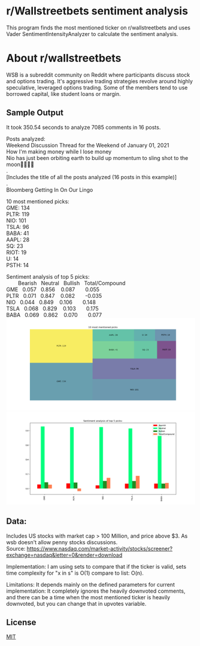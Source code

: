 # r/Wallstreetbets sentiment analysis
This program finds the most mentioned ticker on r/wallstreetbets and uses Vader SentimentIntensityAnalyzer to calculate the sentiment analysis.

# About r/wallstreetbets
WSB is a subreddit community on Reddit where participants discuss stock and options trading. It's aggressive trading strategies revolve around highly speculative, leveraged options trading. Some of the members tend to use borrowed capital, like student loans or margin.

## Sample Output
It took 350.54 seconds to analyze 7085 comments in 16 posts.

Posts analyzed:\
Weekend Discussion Thread for the Weekend of January 01, 2021\
How I'm making money while I lose money\
Nio has just been orbiting earth to build up momentum to sling shot to the moon🚀🚀🚀🚀\
.\
[Includes the title of all the posts analyzed (16 posts in this example)]\
.\
Bloomberg Getting In On Our Lingo

10 most mentioned picks:\
GME: 134\
PLTR: 119\
NIO: 101\
TSLA: 96\
BABA: 41\
AAPL: 28\
SQ: 23\
RIOT: 19\
U: 14\
PSTH: 14


Sentiment analysis of top 5 picks:\
&nbsp; &nbsp; &nbsp; &nbsp; Bearish &nbsp; Neutral &nbsp; Bullish &nbsp; Total/Compound\
GME    &nbsp; 0.057  &nbsp;  0.856  &nbsp;&nbsp;   0.087      &nbsp; &nbsp; &nbsp;     0.055\
PLTR  &nbsp;  0.071  &nbsp;  0.847  &nbsp;&nbsp;   0.082    &nbsp;  &nbsp;  &nbsp;   -0.035\
NIO   &nbsp;  0.044  &nbsp;  0.849  &nbsp;&nbsp;   0.106     &nbsp; &nbsp;  &nbsp;    0.148\
TSLA  &nbsp;  0.068  &nbsp;  0.829  &nbsp;&nbsp;   0.103     &nbsp;  &nbsp; &nbsp;   0.175\
BABA  &nbsp;  0.069  &nbsp;  0.862  &nbsp;&nbsp;   0.070     &nbsp;  &nbsp; &nbsp;   0.077\
![](mentioned.png)
![](sentiment.png)

## Data:
Includes US stocks with market cap > 100 Million, and price above $3. As wsb doesn't allow penny stocks discussions.\
Source:  https://www.nasdaq.com/market-activity/stocks/screener?exchange=nasdaq&letter=0&render=download 


Implementation:
I am using sets to compare that if the ticker is valid, sets time complexity for
"x in s" is O(1) compare to list: O(n).

Limitations:
It depends mainly on the defined parameters for current implementation:
It completely ignores the heavily downvoted comments, and there can be a time when
the most mentioned ticker is heavily downvoted, but you can change that in upvotes variable.

## License
[MIT](https://choosealicense.com/licenses/mit/)
